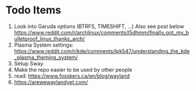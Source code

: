 # Todo Items
1) Look into Garuda options (BTRFS, TIMESHIFT, ...) Also see post below
https://www.reddit.com/r/archlinux/comments/l5dhmm/finally_got_my_bulletproof_linux_thanks_arch/
2) Plasma System settings:
https://www.reddit.com/r/kde/comments/lpk547/understanding_the_kde_plasma_theming_system/
3) Setup Sway
4) Make the repo easier to be used by other people
5) read: https://www.fosskers.ca/en/blog/wayland
6) https://arewewaylandyet.com/
